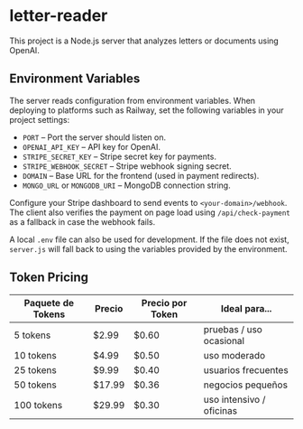 # letter-reader

This project is a Node.js server that analyzes letters or documents using OpenAI.

## Environment Variables

The server reads configuration from environment variables. When deploying to platforms such as Railway,
set the following variables in your project settings:

- `PORT` – Port the server should listen on.
- `OPENAI_API_KEY` – API key for OpenAI.
- `STRIPE_SECRET_KEY` – Stripe secret key for payments.
- `STRIPE_WEBHOOK_SECRET` – Stripe webhook signing secret.
- `DOMAIN` – Base URL for the frontend (used in payment redirects).
- `MONGO_URL` or `MONGODB_URI` – MongoDB connection string.

Configure your Stripe dashboard to send events to `<your-domain>/webhook`. The
client also verifies the payment on page load using `/api/check-payment` as a
fallback in case the webhook fails.

A local `.env` file can also be used for development. If the file does not exist,
`server.js` will fall back to using the variables provided by the environment.

## Token Pricing

| Paquete de Tokens | Precio | Precio por Token | Ideal para... |
| ----------------- | ------ | ---------------- | ------------- |
| 5 tokens | $2.99 | $0.60 | pruebas / uso ocasional |
| 10 tokens | $4.99 | $0.50 | uso moderado |
| 25 tokens | $9.99 | $0.40 | usuarios frecuentes |
| 50 tokens | $17.99 | $0.36 | negocios pequeños |
| 100 tokens | $29.99 | $0.30 | uso intensivo / oficinas |
